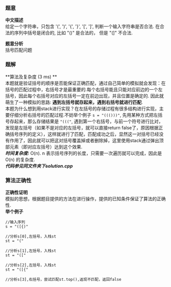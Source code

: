 ### 题意
**中文描述**  
给定一个字符串，只包含 '(', ')', '{', '}', '[', ']', 判断一个输入字符串是否合法. 在合法的序列中括号是闭合的, 比如 "()" 是合法的， 但是 "(]" 不合法.  

**题意分析**  
括号匹配问题  

### 题解
**算法及复杂度 (3 ms) **  
本题就是验证括号的顺序是否能保证正确匹配，通过自己简单的模拟就会发现：在括号的匹配过程中，右括号才是最重要的.每个右括号能且只能对应前边的一个左括号，因此每个右括号对应的左括号一定在前边出现，并且位置是确定的. 因此就萌生了一种模拟的思路:  **遇到左括号就存起来，遇到右括号就进行匹配**.  
本题为什么想到用stack进行实现？在左括号的存储过程有很多结构进行实现，主要仔细分析右括号的匹配过程.不妨举个例子 `s = "((()))"`, 先用某种方式把左括号存起来，那么存储结果是 `"((("`, 遇到第一个右括号，与前一个符号进行比对，发现是左括号（如果不是对应的左括号，就可以直接return false了，原因根据正确括号序列的定义），这样就进行了匹配，匹配成功之后，显然这一对括号已经没有作用了，因此就可以把这对括号覆盖掉或者删除掉，这里使用stack通过弹出顶部元素（即对应左括号）达到这个效果.  
***时间复杂度:*** O(n). n 表示括号序列的长度，只需要一次遍历就可以完成，因此是 O(n) 的复杂度.  
***代码参见同文件夹下solution.cpp***  

### 算法正确性
**正确性证明**  
模拟的思想，根据题目提供的方法在进行操作，提供的已知条件保证了算法的正确性.  
**举个例子**  
```
//输入序列
s = "([{)"

//分析s[0],左括号，入栈st
st = "("

//分析s[1],左括号，入栈st
st = "(["

//分析s[2],左括号，入栈st
st = "([{"

//分析s[3],右括号，尝试匹配st.top(),返现不匹配，返回false
```
